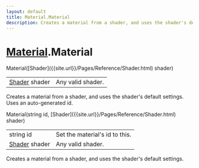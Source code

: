```yaml
---
layout: default
title: Material.Material
description: Creates a material from a shader, and uses the shader's default settings. Uses an auto-generated id.
---
```

# [Material]({{site.url}}/Pages/Reference/Material.html).Material

<div class='signature' markdown='1'>
 Material([Shader]({{site.url}}/Pages/Reference/Shader.html) shader)
</div>

|  |  |
|--|--|
|[Shader]({{site.url}}/Pages/Reference/Shader.html) shader|Any valid shader.|

Creates a material from a shader, and uses the shader's
default settings. Uses an auto-generated id.
<div class='signature' markdown='1'>
 Material(string id, [Shader]({{site.url}}/Pages/Reference/Shader.html) shader)
</div>

|  |  |
|--|--|
|string id|Set the material's id to this.|
|[Shader]({{site.url}}/Pages/Reference/Shader.html) shader|Any valid shader.|

Creates a material from a shader, and uses the shader's
default settings.



